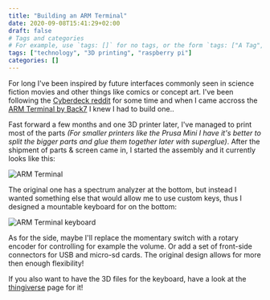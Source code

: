 ```yaml
---
title: "Building an ARM Terminal"
date: 2020-09-08T15:41:29+02:00
draft: false
# Tags and categories
# For example, use `tags: []` for no tags, or the form `tags: ["A Tag", "Another Tag"]` for one or more tags.
tags: ["technology", "3D printing", "raspberry pi"]
categories: []
---
```


For long I've been inspired by future interfaces commonly seen in science fiction movies and other things like comics or concept art. I've been following the [Cyberdeck reddit](https://www.reddit.com/r/cyberDeck/) for some time and when I came accross the [ARM Terminal by Back7](https://back7.co/home/arm-terminal) I knew I had to build one..

Fast forward a few months and one 3D printer later, I've managed to print most of the parts _(For smaller printers like the Prusa Mini I have it's better to split the bigger parts and glue them together later with superglue)_. After the shipment of parts & screen came in, I started the assembly and it currently looks like this:

![ARM Terminal](/img/arm-terminal-print.jpg)

The original one has a spectrum analyzer at the bottom, but instead I wanted something else that would allow me to use custom keys, thus I designed a mountable keyboard for on the bottom:

![ARM Terminal keyboard](/img/arm-terminal-keyboard.png)

As for the side, maybe I'll replace the momentary switch with a rotary encoder for controlling for example the volume. Or add a set of front-side connectors for USB and micro-sd cards. The original design allows for more then enough flexibility!

If you also want to have the 3D files for the keyboard, have a look at the [thingiverse](https://www.thingiverse.com/thing:4591494) page for it!